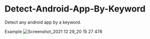 # Detect-Android-App-By-Keyword
Detect any android app by a keyword.

Example
![Screenshot_2021 12 29_20 15 27 478](https://user-images.githubusercontent.com/85058503/147696135-ecec0f89-2e8e-4fbb-ba80-d2855f4df9bc.png)

